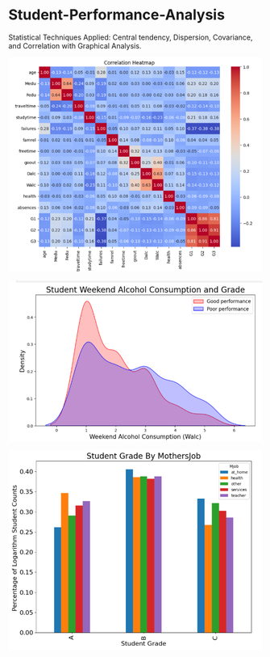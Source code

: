 # Student-Performance-Analysis
Statistical Techniques Applied: Central tendency, Dispersion, Covariance, and Correlation with Graphical Analysis.

![image alt](https://github.com/Andrew192100099/Student-Performance-Analysis/blob/main/Correlation%20Matrix%20Heatmap.png?raw=true)

![image alt](https://github.com/Andrew192100099/Student-Performance-Analysis/blob/main/Kernel%20Density%20Estimation%20-%20KDE.png?raw=true)

![image alt](https://github.com/Andrew192100099/Student-Performance-Analysis/blob/main/Stacked%20Bar%20Chart.png?raw=true)
